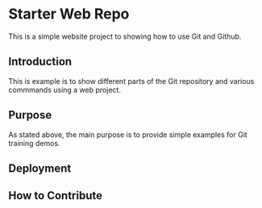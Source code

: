 # Starter Web Repo

This is a simple website project to showing how to use Git and Github.

## Introduction

This is example is to show different parts of the Git repository and various commmands using a web project.

## Purpose

As stated above, the main purpose is to provide simple examples for Git training demos.

## Deployment

## How to Contribute